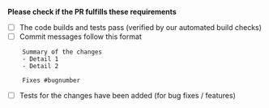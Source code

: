 **Please check if the PR fulfills these requirements**

- [ ] The code builds and tests pass (verified by our automated build checks)
- [ ] Commit messages follow this format
```
    Summary of the changes
    - Detail 1
    - Detail 2

    Fixes #bugnumber
```
- [ ] Tests for the changes have been added (for bug fixes / features)